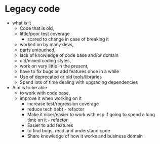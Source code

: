 # Legacy code

- what is it
  - Code that is old,
  - little/poor test coverage
    - scared to change in case of breaking it
  - worked on by many devs,
  - parts untouched,
  - lack of knowledge of code base and/or domain
  - old/mixed coding styles,
  - work on very little in the present,
  - have to fix bugs or add features once in a while
  - Use of deprecated or old tools/libraries
  - Spend lots of time dealing with upgrading dependencies
- Aim is to be able
  - to work with code base,
  - improve it when working on it
    - increase test/regression coverage
    - reduce tech debt - refactor
    - Make it nicer/easier to work with esp if going to spend a long time on it - refactor
    - Easier to add features
    - to find bugs, read and understand code
    - Share knowledge of how it works and business domain
